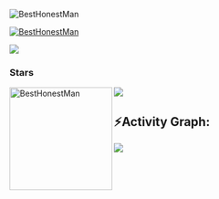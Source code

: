 <p align="left"> <img src="https://komarev.com/ghpvc/?username=BestHonestMan&label=Profile%20views&color=0e75b6&style=flat" alt="BestHonestMan" /> </p>

<p align="left"> <a href="https://github.com/ryo-ma/github-profile-trophy"><img src="https://github-profile-trophy.vercel.app/?username=BestHonestMan&theme=default" alt="BestHonestMan" /></a> </p>

<div> <a href="https://github.com/BestHonestMan" target="_blank"><img src="https://img.shields.io/badge/GitHub-100000?style=for-the-badge&logo=github&logoColor=white" target="_blank"></a>
</div><h3 align="left">Stars</h3>
<img align="left" height="180em" src="https://github-readme-stats.vercel.app/api/top-langs/?username=BestHonestMan&langs_count=8&theme=default" alt=BestHonestMan />

<img src="https://user-images.githubusercontent.com/73097560/115834477-dbab4500-a447-11eb-908a-139a6edaec5c.gif"><h2 align="left">⚡Activity Graph:</h2>
<img align="center" src="https://github-readme-activity-graph.vercel.app/graph?username=BestHonestMan&theme=default"/>
